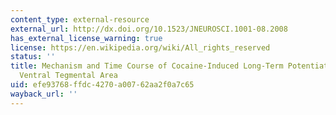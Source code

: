 ```yaml
---
content_type: external-resource
external_url: http://dx.doi.org/10.1523/JNEUROSCI.1001-08.2008
has_external_license_warning: true
license: https://en.wikipedia.org/wiki/All_rights_reserved
status: ''
title: Mechanism and Time Course of Cocaine-Induced Long-Term Potentiation in the
  Ventral Tegmental Area
uid: efe93768-ffdc-4270-a007-62aa2f0a7c65
wayback_url: ''
---
```

